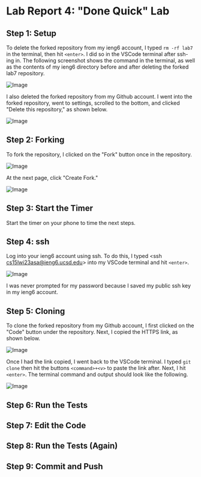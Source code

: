 # Lab Report 4: "Done Quick" Lab
## Step 1: Setup
To delete the forked repository from my ieng6 account, I typed `rm -rf lab7` in the terminal, then hit `<enter>`. I did so in the VSCode terminal after ssh-ing in. The following screenshot shows the command in the terminal, as well as the contents of my ieng6 directory before and after deleting the forked lab7 repository. 

![Image](https://user-images.githubusercontent.com/122569733/221288036-7719b81e-25ad-499e-a80a-4242a286e97b.png)

I also deleted the forked repository from my Github account. I went into the forked repository, went to settings, scrolled to the bottom, and clicked "Delete this repository," as shown below. 

![Image](https://user-images.githubusercontent.com/122569733/221288455-adb41395-8c74-45d7-b660-cd04760d7227.png)
## Step 2: Forking
To fork the repository, I clicked on the "Fork" button once in the repository. 

![Image](https://user-images.githubusercontent.com/122569733/221288921-74d32d9b-1f08-41c4-9e92-c6c0ec585f63.png)

At the next page, click "Create Fork." 

![Image](https://user-images.githubusercontent.com/122569733/221291464-5765501a-39f8-442e-a406-396cbf83aed7.png)
## Step 3: Start the Timer
Start the timer on your phone to time the next steps. 
## Step 4: ssh
Log into your ieng6 account using ssh. To do this, I typed <ssh cs15lwi23asa@ieng6.ucsd.edu> into my VSCode terminal and hit `<enter>`. 

![Image](https://user-images.githubusercontent.com/122569733/221290614-cb4ddd5d-797b-4dc0-9814-850b364169e1.png)

I was never prompted for my password because I saved my public ssh key in my ieng6 account. 
## Step 5: Cloning
To clone the forked repository from my Github account, I first clicked on the "Code" button under the repository. Next, I copied the HTTPS link, as shown below. 

![Image](https://user-images.githubusercontent.com/122569733/221291872-0c246e29-eb5b-4342-b0c8-9d6f4d12f78f.png)

Once I had the link copied, I went back to the VSCode terminal. I typed `git clone` then hit the buttons `<command>+<v>` to paste the link after. Next, I hit `<enter>`. The terminal command and output should look like the following. 

![Image](https://user-images.githubusercontent.com/122569733/221292584-ed01542d-2fbe-425d-8f7d-4cefab2d7162.png)
## Step 6: Run the Tests

## Step 7: Edit the Code

## Step 8: Run the Tests (Again)

## Step 9: Commit and Push
